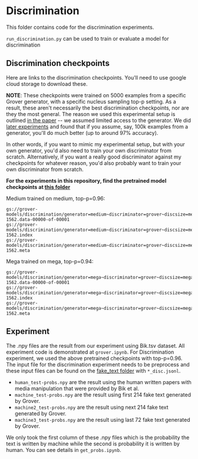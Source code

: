 # Discrimination

This folder contains code for the discrimination experiments.

`run_discrimination.py` can be used to train or evaluate a model for discrimination

## Discrimination checkpoints
Here are links to the discrimination checkpoints. You'll need to use google cloud storage to download these.

**NOTE**: These checkpoints were trained on 5000 examples from a specific Grover generator, with a specific nucleus sampling top-p setting. As a result, these aren't necessarily the best discrimination checkpoints, nor are they the most general. The reason we used this experimental setup is outlined [in the paper](https://arxiv.org/abs/1905.12616) -- we assumed limited access to the generator. We did [later experiments](https://medium.com/ai2-blog/counteracting-neural-disinformation-with-grover-6cf6690d463b) and found that if you assume, say, 100k examples from a generator, you'll do much better (up to around 97% accuracy).

In other words, if you want to mimic my experimental setup, but with your own generator, you'd also need to train your own discriminator from scratch. Alternatively, if you want a really good discriminator against my checkpoints for whatever reason, you'd also probably want to train your own discriminator from scratch.

**For the experiments in this repository, find the pretrained model checkpoints at [this folder](https://github.com/alexdseo/Falsified-Scientific-Literature-Generation/tree/master/pretrained_model)**

Medium trained on medium, top-p=0.96:
```
gs://grover-models/discrimination/generator=medium~discriminator=grover~discsize=medium~dataset=p=0.96/model.ckpt-1562.data-00000-of-00001
gs://grover-models/discrimination/generator=medium~discriminator=grover~discsize=medium~dataset=p=0.96/model.ckpt-1562.index
gs://grover-models/discrimination/generator=medium~discriminator=grover~discsize=medium~dataset=p=0.96/model.ckpt-1562.meta
```

Mega trained on mega, top-p=0.94:
```
gs://grover-models/discrimination/generator=mega~discriminator=grover~discsize=mega~dataset=p=0.94/model.ckpt-1562.data-00000-of-00001
gs://grover-models/discrimination/generator=mega~discriminator=grover~discsize=mega~dataset=p=0.94/model.ckpt-1562.index
gs://grover-models/discrimination/generator=mega~discriminator=grover~discsize=mega~dataset=p=0.94/model.ckpt-1562.meta
```
## Experiment

The .npy files are the result from our experiment using Bik.tsv dataset. All experiment code is demonstrated at `grover.ipynb`. For Discrimination experiment, we used the above pretrained checkpoints with top-p=0.96. The input file for the discrimination experiment needs to be preprocess and these input files can be found on the [fake_text folder](https://github.com/alexdseo/Falsified-Scientific-Literature-Generation/tree/master/fake_text) with `*_disc.jsonl`.

- `human_test-probs.npy` are the result using the human written papers with media manipulation that were provided by Bik et al.
- `machine_test-probs.npy` are the result using first 214 fake text generated by Grover.
- `machine2_test-probs.npy` are the result using next 214 fake text generated by Grover.
- `machine3_test-probs.npy` are the result using last 72 fake text generated by Grover.

We only took the first column of these .npy files which is the probability the text is written by machine while the second is probability it is written by human. You can see details in `get_probs.ipynb`.
